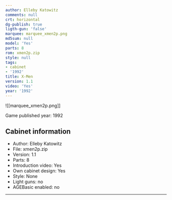 ```yaml
---
author: Elleby Katowitz
comments: null
crt: horizontal
dg-publish: true
ligth-gun: 'false'
marquee: marquee_xmen2p.png
md5sum: null
model: 'Yes'
parts: 8
rom: xmen2p.zip
style: null
tags:
- cabinet
- '1992'
title: X-Men
version: 1.1
video: 'Yes'
year: '1992'
---
```


![[marquee_xmen2p.png]]

Game published year: 1992

## Cabinet information

- Author: Elleby Katowitz
- File: xmen2p.zip
- Version: 1.1
- Parts: 8
- Introduction video: Yes
- Own cabinet design: Yes
- Style: None
- Light guns: no
- AGEBasic enabled: no

---
